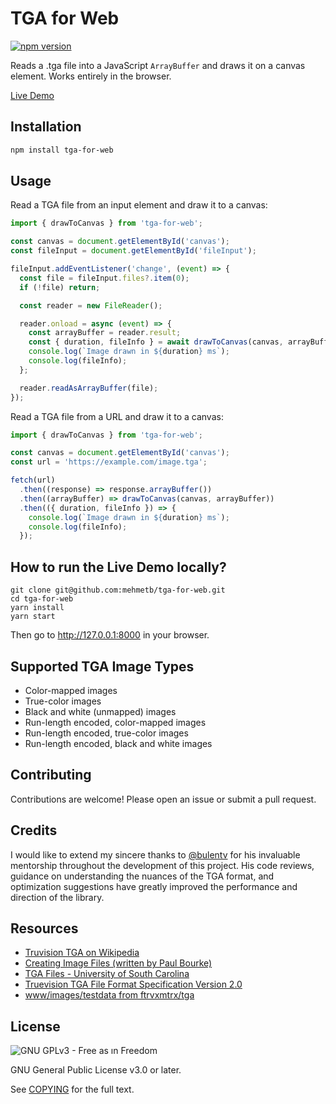 # TGA for Web

[![npm version](https://badge.fury.io/js/tga-for-web.svg)](https://badge.fury.io/js/tga-for-web)

Reads a .tga file into a JavaScript `ArrayBuffer` and draws it on a canvas element. Works entirely in the browser.

[Live Demo](https://mehmetbaker.dev/tga-for-web-live-demo/)

## Installation

```bash
npm install tga-for-web
```

## Usage

Read a TGA file from an input element and draw it to a canvas:

```js
import { drawToCanvas } from 'tga-for-web';

const canvas = document.getElementById('canvas');
const fileInput = document.getElementById('fileInput');

fileInput.addEventListener('change', (event) => {
  const file = fileInput.files?.item(0);
  if (!file) return;

  const reader = new FileReader();

  reader.onload = async (event) => {
    const arrayBuffer = reader.result;
    const { duration, fileInfo } = await drawToCanvas(canvas, arrayBuffer);
    console.log(`Image drawn in ${duration} ms`);
    console.log(fileInfo);
  };

  reader.readAsArrayBuffer(file);
});
```

Read a TGA file from a URL and draw it to a canvas:

```js
import { drawToCanvas } from 'tga-for-web';

const canvas = document.getElementById('canvas');
const url = 'https://example.com/image.tga';

fetch(url)
  .then((response) => response.arrayBuffer())
  .then((arrayBuffer) => drawToCanvas(canvas, arrayBuffer))
  .then(({ duration, fileInfo }) => {
    console.log(`Image drawn in ${duration} ms`);
    console.log(fileInfo);
  });


```

## How to run the Live Demo locally?

```
git clone git@github.com:mehmetb/tga-for-web.git
cd tga-for-web
yarn install
yarn start
```

Then go to http://127.0.0.1:8000 in your browser.

## Supported TGA Image Types

- Color-mapped images
- True-color images
- Black and white (unmapped) images
- Run-length encoded, color-mapped images
- Run-length encoded, true-color images
- Run-length encoded, black and white images

## Contributing

Contributions are welcome! Please open an issue or submit a pull request.

## Credits

I would like to extend my sincere thanks to [@bulentv](https://github.com/bulentv) for his invaluable mentorship throughout the development of this project. His code reviews, guidance on understanding the nuances of the TGA format, and optimization suggestions have greatly improved the performance and direction of the library. 

## Resources

- [Truvision TGA on Wikipedia](https://en.wikipedia.org/wiki/Truevision_TGA)
- [Creating Image Files (written by Paul Bourke)](http://www.paulbourke.net/dataformats/tga/)
- [TGA Files - University of South Carolina](https://people.math.sc.edu/Burkardt/data/tga/tga.html)
- [Truevision TGA File Format Specification Version 2.0](https://www.dca.fee.unicamp.br/~martino/disciplinas/ea978/tgaffs.pdf)
- [www/images/testdata from ftrvxmtrx/tga](https://github.com/ftrvxmtrx/tga)

## License

![GNU GPLv3 - Free as ın Freedom](https://www.gnu.org/graphics/gplv3-with-text-136x68.png)

GNU General Public License v3.0 or later.

See [COPYING](COPYING) for the full text.
